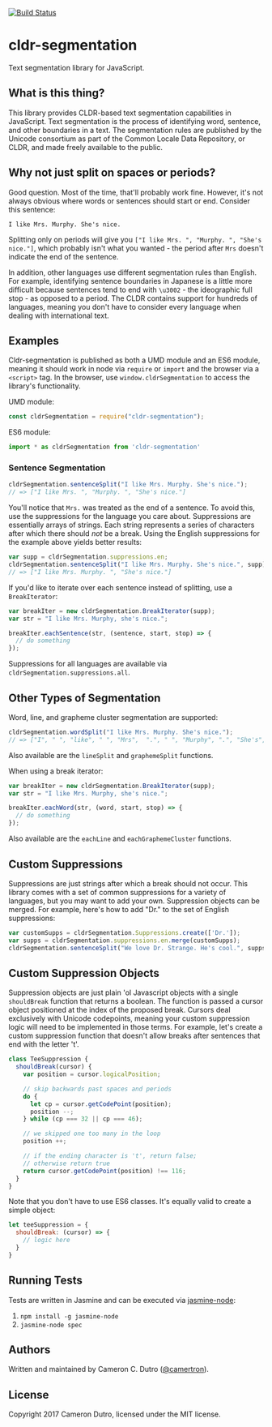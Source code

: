 [![Build Status](https://travis-ci.org/camertron/cldr-segmentation.js.svg?branch=master)](https://travis-ci.org/camertron/cldr-segmentation.js)

cldr-segmentation
===

Text segmentation library for JavaScript.

## What is this thing?

This library provides CLDR-based text segmentation capabilities in JavaScript. Text segmentation is the process of identifying word, sentence, and other boundaries in a text. The segmentation rules are published by the Unicode consortium as part of the Common Locale Data Repository, or CLDR, and made freely available to the public.

## Why not just split on spaces or periods?

Good question. Most of the time, that'll probably work fine. However, it's not always obvious where words or sentences should start or end. Consider this sentence:

```text
I like Mrs. Murphy. She's nice.
```

Splitting only on periods will give you `["I like Mrs. ", "Murphy. ", "She's nice."]`, which probably isn't what you wanted - the period after `Mrs` doesn't indicate the end of the sentence.

In addition, other languages use different segmentation rules than English. For example, identifying sentence boundaries in Japanese is a little more difficult because sentences tend to end with `\u3002` - the ideographic full stop - as opposed to a period. The CLDR contains support for hundreds of languages, meaning you don't have to consider every language when dealing with international text.

## Examples

Cldr-segmentation is published as both a UMD module and an ES6 module, meaning it should work in node via `require` or `import` and the browser via a `<script>` tag. In the browser, use `window.cldrSegmentation` to access the library's functionality.

UMD module:

```javascript
const cldrSegmentation = require("cldr-segmentation");
```

ES6 module:

```javascript
import * as cldrSegmentation from 'cldr-segmentation'
```

### Sentence Segmentation

```javascript
cldrSegmentation.sentenceSplit("I like Mrs. Murphy. She's nice.");
// => ["I like Mrs. ", "Murphy. ", "She's nice."]
```

You'll notice that `Mrs.` was treated as the end of a sentence. To avoid this, use the suppressions for the language you care about. Suppressions are essentially arrays of strings. Each string represents a series of characters after which there should _not_ be a break. Using the English suppressions for the example above yields better results:

```javascript
var supp = cldrSegmentation.suppressions.en;
cldrSegmentation.sentenceSplit("I like Mrs. Murphy. She's nice.", supp);
// => ["I like Mrs. Murphy. ", "She's nice."]
```

If you'd like to iterate over each sentence instead of splitting, use a `BreakIterator`:

```javascript
var breakIter = new cldrSegmentation.BreakIterator(supp);
var str = "I like Mrs. Murphy, she's nice.";

breakIter.eachSentence(str, (sentence, start, stop) => {
  // do something
});
```

Suppressions for all languages are available via `cldrSegmentation.suppressions.all`.

## Other Types of Segmentation

Word, line, and grapheme cluster segmentation are supported:

```javascript
cldrSegmentation.wordSplit("I like Mrs. Murphy. She's nice.");
// => ["I", " ", "like", " ", "Mrs",  ".", " ", "Murphy", ".", "She's", " ", "nice", "."]
```

Also available are the `lineSplit` and `graphemeSplit` functions.

When using a break iterator:

```javascript
var breakIter = new cldrSegmentation.BreakIterator(supp);
var str = "I like Mrs. Murphy, she's nice.";

breakIter.eachWord(str, (word, start, stop) => {
  // do something
});
```

Also available are the `eachLine` and `eachGraphemeCluster` functions.

## Custom Suppressions

Suppressions are just strings after which a break should not occur. This library comes with a set of common suppressions for a variety of languages, but you may want to add your own. Suppression objects can be merged. For example, here's how to add "Dr." to the set of English suppressions:

```javascript
var customSupps = cldrSegmentation.Suppressions.create(['Dr.']);
var supps = cldrSegmentation.suppressions.en.merge(customSupps);
cldrSegmentation.sentenceSplit("We love Dr. Strange. He's cool.", supps);
```

## Custom Suppression Objects

Suppression objects are just plain 'ol Javascript objects with a single `shouldBreak` function that returns a boolean. The function is passed a cursor object positioned at the index of the proposed break. Cursors deal exclusively with Unicode codepoints, meaning your custom suppression logic will need to be implemented in those terms. For example, let's create a custom suppression function that doesn't allow breaks after sentences that end with the letter 't'.

```javascript
class TeeSuppression {
  shouldBreak(cursor) {
    var position = cursor.logicalPosition;

    // skip backwards past spaces and periods
    do {
      let cp = cursor.getCodePoint(position);
      position --;
    } while (cp === 32 || cp === 46);

    // we skipped one too many in the loop
    position ++;

    // if the ending character is 't', return false;
    // otherwise return true
    return cursor.getCodePoint(position) !== 116;
  }
}
```

Note that you don't have to use ES6 classes. It's equally valid to create a simple object:

```javascript
let teeSuppression = {
  shouldBreak: (cursor) => {
    // logic here
  }
}
```

## Running Tests

Tests are written in Jasmine and can be executed via [jasmine-node](https://github.com/mhevery/jasmine-node):

1. `npm install -g jasmine-node`
2. `jasmine-node spec`

## Authors

Written and maintained by Cameron C. Dutro ([@camertron](https://github.com/camertron)).

## License

Copyright 2017 Cameron Dutro, licensed under the MIT license.
